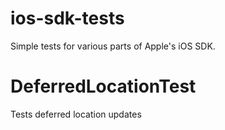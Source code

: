 ios-sdk-tests
=============

Simple tests for various parts of Apple's iOS SDK.


DeferredLocationTest
===================

Tests deferred location updates 
